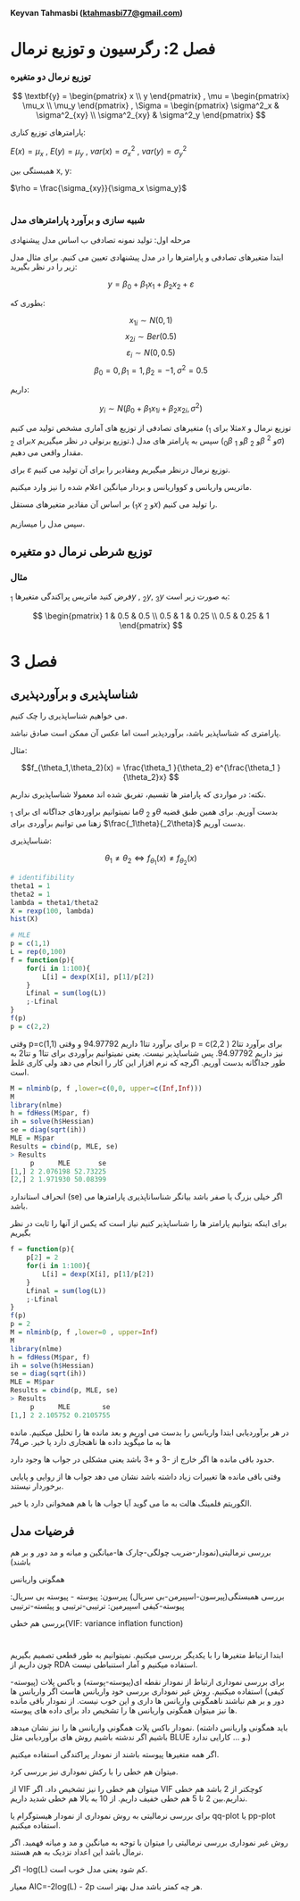 **Keyvan Tahmasbi (ktahmasbi77@gmail.com)**
# فصل 2: رگرسیون و توزیع نرمال
### توزیع نرمال دو متغیره


$$
\textbf{y} = \begin{pmatrix} x \\ y \end{pmatrix}
,
\mu = \begin{pmatrix} \mu_x \\ \mu_y \end{pmatrix}
,
\Sigma =  \begin{pmatrix} \sigma^2_x & \sigma^2_{xy} \\ \sigma^2_{xy} & \sigma^2_y \end{pmatrix}
$$

پارامترهای توزیع کناری:

$E(x) = \mu_x$ , $E(y)=\mu_y$ , $var(x)=\sigma_x^2$ , $var(y) = \sigma_y^2$

همبستگی بین x, y:

$\rho = \frac{\sigma_{xy}}{\sigma_x \sigma_y}$

# 
### شبیه سازی  و برآورد پارامترهای مدل

مرحله اول: تولید نمونه تصادفی ب اساس مدل پیشنهادی

ابتدا متغیرهای تصادفی و پارامترها را در مدل پیشنهادی تعیین می کنیم. برای مثال مدل زیر را در نظر بگیرید:


$$ y = \beta_0 + \beta_1x_1 + \beta_2x_2 + \varepsilon $$

بطوری که:

$$x_{1i} \sim N(0, 1)$$
$$x_{2i} \sim Ber(0.5)$$
$$ \varepsilon_i \sim N(0,0.5)$$
$$\beta_0 = 0 , \beta_1=1, \beta_2=-1, \sigma^2=0.5$$

 داریم:

$$y_i \sim N(\beta_0 + \beta_1 x_{1i}+\beta_2x_{2i}, \sigma^2)$$


متغیرهای تصادفی از توزیع های آماری مشخص تولید می کنیم (مثلا برای $_1x$ توزیع نرمال و برای $_2x$ توزیع برنولی در نظر میگیریم.) سپس به پارامتر های مدل ($_0\beta$ و $_1\beta$ و $_2\beta$ و $^2\sigma$) مقدار واقعی می دهیم.


برای $\varepsilon$ توزیع نرمال درنظر میگیریم ومقادیر را برای آن تولید می کنیم.

ماتریس واریانس و کوواریانس و بردار میانگین اعلام شده را نیز وارد میکنیم.

بر اساس آن مقادیر متغیرهای مستقل ($_1x$ و $_2x$) را تولید می کنیم.

سپس مدل را میسازیم.


## توزیع شرطی نرمال دو متغیره
### مثال
فرض کنید ماتریس پراکندگی متغیرها $_1y$ , $_2y$, $_3y$ به صورت زیر است:

$$
\begin{pmatrix} 1 & 0.5 & 0.5 \\ 0.5 & 1 & 0.25 \\ 0.5 & 0.25 & 1 \end{pmatrix}
$$

# فصل 3

## شناساپذیری و برآوردپذیری
می خواهیم شناساپذیری را چک کنیم. 

پارامتری که شناساپذیر باشد، برآوردپذیر است اما عکس آن ممکن است صادق نباشد. 

مثال:

$$f_{\theta_1,\theta_2}(x) = \frac{\theta_1 }{\theta_2} e^{\frac{\theta_1 }{\theta_2}x} $$

نکته: در مواردی که پارامتر ها تقسیم، تفریق  شده اند معمولا شناساپذیری نداریم.

ما نمیتوانیم براوردهای جداگانه ای برای $_1\theta$ و $_2\theta$ بدست آوریم. برای همین طبق قضیه زهنا می توانیم برآوردی برای $\frac{_1\theta}{_2\theta}$ بدست آوریم. 

شناساپذیری:

$$\theta_1 \neq \theta_2 \Leftrightarrow f_{\theta_1}(x) \neq f_{\theta_2}(x) $$
 
```R
# identifibility
theta1 = 1
theta2 = 1
lambda = theta1/theta2
X = rexp(100, lambda) 
hist(X)

# MLE
p = c(1,1)
L = rep(0,100)
f = function(p){
    for(i in 1:100){
        L[i] = dexp(X[i], p[1]/p[2])
    }
    Lfinal = sum(log(L))
    ;-Lfinal
}
f(p)
p = c(2,2)

```
وقتی p=c(1,1) برای برآورد تتا1 داریم 94.97792 و وقتی p = c(2,2 ) برای برآورد تتا2 نیز داریم 94.97792. پس شناساپذیر نیست. یعنی نمیتوانیم برآوردی برای تتا1 و تتا2 به طور جداگانه بدست آوریم. اگرچه که نرم افزار این کار را انجام می دهد ولی کاری غلط است. 

```R
M = nlminb(p, f ,lower=c(0,0, upper=c(Inf,Inf)))
M
library(nlme)
h = fdHess(M$par, f)
ih = solve(h$Hessian)
se = diag(sqrt(ih))
MLE = M$par
Results = cbind(p, MLE, se) 
> Results
     p      MLE       se
[1,] 2 2.076198 52.73225
[2,] 2 1.971930 50.08399
```
انحراف استاندارد (se) اگر خیلی بزرگ یا صفر باشد بیانگر شناساناپذیری پارامترها می باشد. 

برای اینکه بتوانیم پارامتر ها را شناساپذیر کنیم نیاز است که یکس از آنها را ثابت در نظر بگیریم 

```R
f = function(p){
    p[2] = 2
    for(i in 1:100){
        L[i] = dexp(X[i], p[1]/p[2])
    }
    Lfinal = sum(log(L))
    ;-Lfinal
}
f(p)
p = 2
M = nlminb(p, f ,lower=0 , upper=Inf)
M
library(nlme)
h = fdHess(M$par, f)
ih = solve(h$Hessian)
se = diag(sqrt(ih))
MLE = M$par
Results = cbind(p, MLE, se)
> Results
     p      MLE        se
[1,] 2 2.105752 0.2105755
```
در هر برآوردیابی ابتدا واریانس را بدست می اوریم و بعد مانده ها را تحلیل میکنیم.
مانده ها به ما میگوید داده ها ناهنجاری دارد یا خیر. ص74

حدود باقی مانده ها اگر خارج از -3 و +3 باشد یعنی مشکلی در جواب ها وجود دارد.

وقتی باقی مانده ها تغییرات زیاد داشته باشد نشان می دهد جواب ها از روایی و پایایی برخوردار نیستند.

الگوریتم فلمینگ هالت به ما می گوید آیا جواب ها با هم همخوانی دارد یا خیر.


## فرضیات مدل
بررسی نرمالیتی(نمودار-ضریب چولگی-چارک ها-میانگین و میانه و مد دور و بر هم باشند)

همگونی واریانس

بررسی همبستگی(پیرسون-اسپیرمن-بی سریال)
پیرسون: پیوسته - پیوسته
بی سریال: پیوسته-کیفی
اسپیرمین: ترتیبی-ترتیبی و پیئسته-ترتیبی

بررسی هم خطی(VIF: variance inflation function)


#
ابتدا ارتباط متغیرها را با یکدیگر بررسی میکنیم. نمیتوانیم به طور قطعی تصمیم بگیریم چون داریم از RDA استفاده میکنیم و آمار استنباطی نیست.

برای بررسی نموداری ارتباط از نمودار نقطه ای(پیوسته-پوسته) و باکس پلات (پیوسته-کیفی) استفاده میکنیم. روش غیر نموداری بررسی خود واریانس هاست اگر واریانس ها دور و بر هم نباشند ناهمگونی واریانس ها داری و این خوب نیست. از نمودار باقی مانده ها نیز میتوان همگونی واریانس ها را تشخیص داد برای داده های پیوسته.

نمودار باکس پلات همگونی واریانس ها را نیز نشان میدهد. (باید همگونی واریانس داشته باشیم اگر ندشته باشیم روش های برآوردیابی مثل BLUE و ... کارایی ندارد.)

اگر همه متغیرها پیوسته باشند از نمودار پراکندگی استفاده میکنیم.

میتوان هم خطی را با رکش نموداری نیز بررسی کرد. 

از VIF میتوان هم خطی را نیز تشخیص داد.
اگر VIF کوچکتر از 2 باشد هم خطی نداریم.بین 2 تا 5 هم خطی خفیف داریم. از 10 به بالا هم خطی شدید داریم.

برای بررسی نرمالیتی به روش نموداری از نمودار هیستوگرام یا qq-plot یا pp-plot استفاده میکنیم.

روش غیر نموداری بررسی نرمالیتی را میتوان با توجه به  میانگین و مد و میانه فهمید. اگر نرمال باشد این اعداد نزدیک به هم هستند.

اگر -log(L) کم شود یعنی مدل خوب است.

معیار AIC=-2log(L) - 2p هر چه کمتر باشد مدل بهتر است.